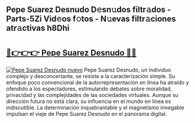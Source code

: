 ## Pepe Suarez Desnudo D𝚎sn𝚞dos filtr𝚊dos - Parts-5Zi Vid𝚎os f𝚘tos - N𝚞evas filtr𝚊ciones atr𝚊ctivas h8Dhi

# <h2><a href="http://mb665ty.tromn.icu/?c=Pepe+Suarez+Desnudo">🔗👉👉👉 Pepe Suarez Desnudo 🔗🔗</a></h2>

[![Pepe Suarez Desnudo nuevo](https://i.imgur.com/pEAQMta.gif)](http://mb665ty.tromn.icu/?c=Pepe+Suarez+Desnudo)
Pepe Suarez Desnudo, un individuo complejo y desconcertante, se resiste a la caracterización simple. Su enfoque poco convencional de la autorrepresentación en línea ha atraído y ofendido a los espectadores, estimulando debates sobre moralidad, privacidad y las complejidades de las sociedades virtuales. Aunque su dirección futura no está clara, su influencia en el mundo en línea es indiscutible. La determinación inquebrantable y el magnetismo innegable impulsan el viaje de Pepe Suarez Desnudo en el panorama digital.
